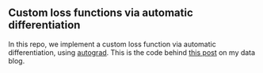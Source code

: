 ## Custom loss functions via automatic differentiation

In this repo, we implement a custom loss function via automatic differentiation, using [autograd](https://github.com/HIPS/autograd). This is the code behind [this post](http://numbers.willtravellife.com/?p=256) on my data blog.
